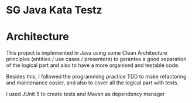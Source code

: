 # SG Java Kata Testz
# Architecture

This project is implemented in Java using some Clean Architecture principles (entities / use cases / presenters) to garantee a good separation of the logical part and also to have a more organised and testable code. 

Besides this, I followed the programming practice TDD to make refactoring and maintenance easier, and also to cover all the logical part with tests.

I used JUnit 5 to create tests and Maven as dependency manager 
